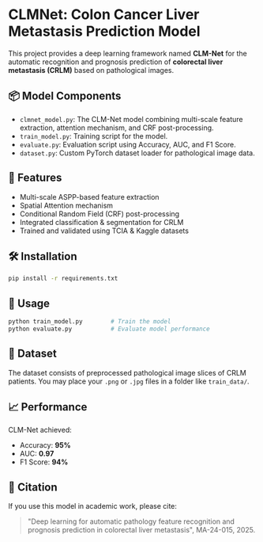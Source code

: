 # CLMNet: Colon Cancer Liver Metastasis Prediction Model

This project provides a deep learning framework named **CLM-Net** for the automatic recognition and prognosis prediction of **colorectal liver metastasis (CRLM)** based on pathological images.

## 📦 Model Components
- `clmnet_model.py`: The CLM-Net model combining multi-scale feature extraction, attention mechanism, and CRF post-processing.
- `train_model.py`: Training script for the model.
- `evaluate.py`: Evaluation script using Accuracy, AUC, and F1 Score.
- `dataset.py`: Custom PyTorch dataset loader for pathological image data.

## 🧪 Features
- Multi-scale ASPP-based feature extraction
- Spatial Attention mechanism
- Conditional Random Field (CRF) post-processing
- Integrated classification & segmentation for CRLM
- Trained and validated using TCIA & Kaggle datasets

## 🛠 Installation

```bash
pip install -r requirements.txt
```

## 🚀 Usage

```bash
python train_model.py        # Train the model
python evaluate.py           # Evaluate model performance
```

## 🧬 Dataset
The dataset consists of preprocessed pathological image slices of CRLM patients. You may place your `.png` or `.jpg` files in a folder like `train_data/`.

## 📈 Performance
CLM-Net achieved:
- Accuracy: **95%**
- AUC: **0.97**
- F1 Score: **94%**

## 🔬 Citation
If you use this model in academic work, please cite:

> "Deep learning for automatic pathology feature recognition and prognosis prediction in colorectal liver metastasis", MA-24-015, 2025.
